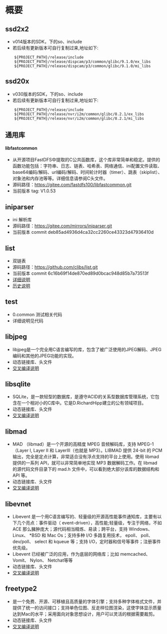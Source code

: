 # 概要
## ssd2x2
-  v014版本的SDK，下的so、include
-  若后续有更新版本可自行复制过来,地址如下:
```shell
    ${PROJECT_PATH}/release/include
    ${PROJECT_PATH}/release/dispcam/p3/common/glibc/9.1.0/ex_libs
    ${PROJECT_PATH}/release/dispcam/p3/common/glibc/9.1.0/mi_libs
```

## ssd20x
-  v030版本的SDK，下的so、include
-  若后续有更新版本可自行复制过来,地址如下:
```shell
    ${PROJECT_PATH}/release/include
    ${PROJECT_PATH}/release/nvr/i2m/common/glibc/8.2.1/ex_libs
    ${PROJECT_PATH}/release/nvr/i2m/common/glibc/8.2.1/mi_libs
```
## 通用库
#### libfastcommon
- 从开源项目FastDFS中提取的C公共函数库，这个库非常简单和稳定。提供的函数功能包括：字符串、日志、链表、哈希表、网络通信、ini配置文件读取、base64编码/解码、url编码/解码、时间轮计时器（timer）、跳表（skiplist）、对象池和内存池等等。详细信息请参阅C头文件。
- 源码路径：https://gitee.com/fastdfs100/libfastcommon.git
- 当前版本 tag: V1.0.53

## iniparser
- ini 解析库
- 源码路径：https://gitee.com/mirrors/iniparser.git
- 当前版本 commit deb85ad4936d4ca32cc2260ce43323d47936410d 

## list
- 双链表
- 源码路径：https://github.com/clibs/list.git
- 当前版本 commit 6c16b69f14de870ed89d0bcac948d85b7a73513f 
- [详细说明](./list/Readme.md)
- [历史说明](./list/History.md)

## test
- 0.common 测试相关代码
- 详细说明见代码

## libjpeg
- libjpeg是一个完全用C语言编写的库，包含了被广泛使用的JPEG解码、JPEG编码和其他的JPEG功能的实现。
- 动态链接库、头文件
- [交叉编译说明](./libjpeg/README.md)

## libsqlite
- SQLite，是一款轻型的数据库，是遵守ACID的关系型数据库管理系统，它包含在一个相对小的C库中。它是D.RichardHipp建立的公有领域项目。
- 动态链接库、头文件
- [交叉编译说明](./libsqlite/README.md)

## libmad
- MAD （libmad）是一个开源的高精度 MPEG 音频解码库，支持 MPEG-1（Layer I, Layer II 和 LayerIII（也就是 MP3）。LIBMAD 提供 24-bit 的 PCM 输出，完全是定点计算，非常适合没有浮点支持的平台上使用。使用 libmad 提供的一系列 API，就可以非常简单地实现 MP3 数据解码工作。在 libmad 的源代码文件目录下的 mad.h 文件中，可以看到绝大部分该库的数据结构和 API 等。
- 动态链接库、头文件
- [交叉编译说明](./libmad/README.md)

## libevnet
- Libevent 是一个用C语言编写的、轻量级的开源高性能事件通知库，主要有以下几个亮点：事件驱动（ event-driven），高性能;轻量级，专注于网络，不如 ACE 那么臃肿庞大；源代码相当精炼、易读；跨平台，支持 Windows、 Linux、 *BSD 和 Mac Os；支持多种 I/O 多路复用技术， epoll、 poll、 dev/poll、 select 和 kqueue 等；支持 I/O，定时器和信号等事件；注册事件优先级。
- Libevent 已经被广泛的应用，作为底层的网络库；比如 memcached、 Vomit、 Nylon、 Netchat等等
- 动态链接库、头文件
- [交叉编译说明](./libevent/README.md)

## freetype2
- 是一个免费、开源、可移植且高质量的字体引擎；支持多种字体格式文件，并提供了统一的访问接口；支持单色位图、反走样位图渲染，这使字体显示质量达到Mac的水平；采用面向对象思想设计，用户可以灵活的根据需要裁剪。
- 动态链接库、头文件
- [交叉编译说明](./freetype2/README.md)